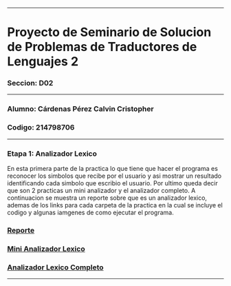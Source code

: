 __________________________________________________________________________________
# Proyecto de Seminario de Solucion de Problemas de Traductores de Lenguajes 2
### Seccion: D02
__________________________________________________________________________________
### Alumno: Cárdenas Pérez Calvin Cristopher 
### Codigo: 214798706
__________________________________________________________________________________

### Etapa 1: Analizador Lexico
En esta primera parte de la practica lo que tiene que hacer el programa es reconocer los simbolos que recibe por el usuario y asi mostrar un resultado identificando cada simbolo que escribio el usuario. Por ultimo queda decir que son 2 practicas un mini analizador y el analizador completo.
A continuacion se muestra un reporte sobre que es un analizador lexico, ademas de los links para cada carpeta de la practica en la cual se incluye el codigo y algunas iamgenes de como ejecutar el programa.

### [Reporte](Etapa_1_Analizador_Lexico/Reporte/)


### [Mini Analizador Lexico](Etapa_1_Analizador_Lexico/MiniAnalizadorLexico)


### [Analizador Lexico Completo](Etapa_1_Analizador_Lexico/AnalizadorLexicoCompleto)
____________________________________________________________________________________

